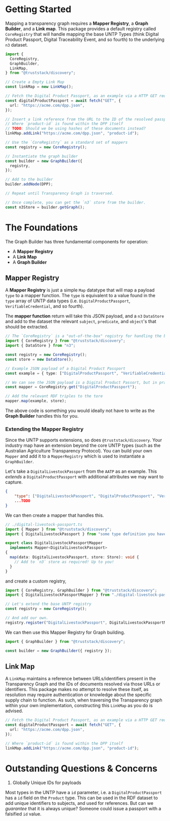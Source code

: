 # Getting Started

Mapping a transparency graph requires a **Mapper Registry**, a **Graph Builder**, and a **Link map**. This package provides a default registry called `CoreRegistry` that will handle mapping the base UNTP Types (think Digital Product Passport, Digital Traceability Event, and so fourth) to the underlying `n3` dataset.

```typescript
import {
  CoreRegistry,
  GraphBuilder,
  LinkMap,
} from "@truststack/discovery";

// Create a Empty Link Map
const linkMap = new LinkMap();

// Fetch the Digital Product Passport, as an example via a HTTP GET request.
const digitalProductPassport = await fetch("GET", {
  url: "https://acme.com/dpp.json",
});

// Insert a link reference from the URL to the ID of the resolved passport
// Where `product-id` is found within the DPP itself
// TODO: Should we be using hashes of these documents instead?
linkMap.addLink("https://acme.com/dpp.json", "product-id");

// Use the `CoreRegistry` as a standard set of mappers
const registry = new CoreRegistry();

// Instantiate the graph builder
const builder = new GraphBuilder({
  registry,
});

// Add to the builder
builder.addNode(DPP);

// Repeat until Transparency Graph is traversed.

// Once complete, you can get the `n3` store from the builder.
const n3Store = builder.getGraph();
```

# The Foundations

The Graph Builder has three fundamental components for operation:

- A **Mapper Registry**
- A **Link Map**
- A **Graph Builder**

## Mapper Registry

A **Mapper Registry** is just a simple `Map` datatype that will map a payload `type` to a mapper function. The `type` is equivalent to a value found in the `type` array of UNTP data types (i.e. `DigitalProductPassport`, `VerifiableCredential`, and so fourth).

The **mapper function** return will take this JSON payload, and a `n3` `DataStore` and add to the dataset the relevant `subject`, `predicate`, and `object`'s that should be extracted.

```typescript
// The `CoreRegistry` is a "out-of-the-box" registry for handling the basic UNTP data types.
import { CoreRegistry } from "@truststack/discovery";
import { DataStore } from "n3";

const registry = new CoreRegistry();
const store = new DataStore();

// Example JSON payload of a Digital Product Passport
const example = { type: ["DigitalProductPassport", "VerifiableCredential"] };

// We can see the JSON payload is a Digital Product Passort, but in practice the `GraphBuilder` handles this for us.
const mapper = CoreRegistry.get("DigitalProductPassport");

// Add the relevant RDF triples to the tore
mapper.map(example, store);
```

The above code is something you would ideally not have to write as the **Graph Builder** handles this for you.

### Extending the Mapper Registry

Since the UNTP supports extensions, so does `@truststack/discovery`. Your industry map have an extension beyond the core UNTP types (such as the Australian Agriculture Transparency Protocol). You can build your own `Mapper` and add it to a `MapperRegistry` which is used to instantiate a `GraphBuilder`.

Let's take a `DigitalLivestockPassport` from the `AATP` as an example. This _extends_ a `DigitalProductPassport` with additional attributes we may want to capture.

```json
{
    "type": ["DigitalLivestockPassport", "DigitalProductPassport", "VerifiableCredential"],
    ...TODO
}
```

We can then create a mapper that handles this.

```typescript
// ./digital-livestock-passport.ts
import { Mapper } from "@truststack/discovery";
import { DigitalLivestockPassport } from "some type definition you have";

export class DigitalLivestockPassportMapper
  implements Mapper<DigitalLivestockPassport>
{
  map(data: DigitalLivestockPassport, store: Store): void {
    // Add to `n3` store as required! Up to you!
  }
}
```

and create a custom registry,

```typescript
import { CoreRegistry, GraphBuilder } from "@truststack/discovery";
import { DigitalLivestockPassportMapper } from "./digital-livestock-passport";

// Let's extend the base UNTP registry
const registry = new CoreRegistry();

// And add our own.
registry.register("DigitalLivestockPassport", DigitalLivestockPassportMapper);
```

We can then use this Mapper Registry for Graph building.

```typescript
import { GraphBuilder } from "@truststack/discovery";

const builder = new GraphBuilder({ registry });
```

## Link Map

A `LinkMap` maintains a reference between URLs/identifiers present in the Transparency Graph and the IDs of documents resolved via those URLs or identifiers. This package makes no attempt to resolve these itself, as resolution may require authentication or knowledge about the specific supply chain to function. As such, when traversing the Transparency graph within your own implementation, constructing this `LinkMap` as you do is advised.

```typescript
// Fetch the Digital Product Passport, as an example via a HTTP GET request.
const digitalProductPassport = await fetch("GET", {
  url: "https://acme.com/dpp.json",
});

// Where `product-id` is found within the DPP itself
linkMap.addLink("https://acme.com/dpp.json", "product-id");
```

# Outstanding Questions & Concerns

1. Globally Unique IDs for payloads

Most types in the UNTP have a `id` parameter, i.e. a `DigitalProductPassport` has a `id` field on the `Product` type. This can be used in the RDF dataset to add unique identifiers to subjects, and used for references. But can we _guarantee_ that it is always unique? Someone could issue a passport with a falsified `id` value.

